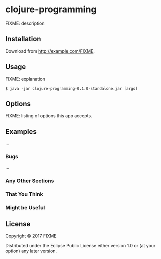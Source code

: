 # clojure-programming

FIXME: description

## Installation

Download from http://example.com/FIXME.

## Usage

FIXME: explanation

    $ java -jar clojure-programming-0.1.0-standalone.jar [args]

## Options

FIXME: listing of options this app accepts.

## Examples

...

### Bugs

...

### Any Other Sections
### That You Think
### Might be Useful

## License

Copyright © 2017 FIXME

Distributed under the Eclipse Public License either version 1.0 or (at
your option) any later version.
